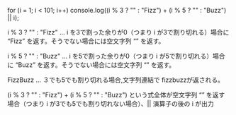 for (i = 1; i < 101; i++)
  console.log((i % 3 ? "" : "Fizz") + (i % 5 ? "" : "Buzz") || i);

i % 3 ? "" : "Fizz"
 ... i を3で割った余りが0（つまり i が3で割り切れる）場合に “Fizz” を返す。そうでない場合には空文字列 “” を返す。

i % 5 ? "" : "Buzz"
 ... i を5で割った余りが0（つまり i が5で割り切れる）場合に “Buzz” を返す。そうでない場合には空文字列 “” を返す。

FizzBuzz
 ... ３でも5でも割り切れる場合,文字列連結で fizzbuzzが返される。

(i % 3 ? "" : "Fizz") + (i % 5 ? "" : "Buzz") という式全体が空文字列 “” を返す場合（つまり i が3でも5でも割り切れない場合）、|| 演算子の後の i が出力